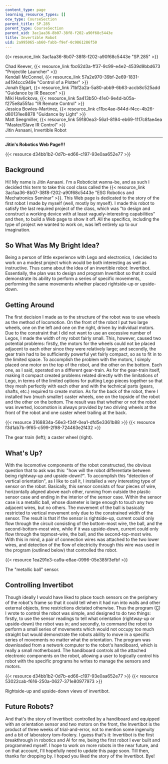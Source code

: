```yaml
---
content_type: page
learning_resource_types: []
ocw_type: CourseSection
parent_title: SP.285
parent_type: CourseSection
parent_uid: 3ac1aa36-8b07-38f8-f202-a90f68c5443e
title: Invertible Robot
uid: 2a995065-ab60-fabb-f9ef-0c9861286f50
---
```


{{< resource_link 3ac1aa36-8b07-38f8-f202-a90f68c5443e "SP.285" >}}

Chad Keever, {{< resource_link fbc62d3a-ff37-9c99-e4e2-4539d9bbd673 "Projectile Launcher" >}}  
Kendall McConnel, {{< resource_link 57a2e970-39bf-2e69-1831-a4194ccc949e "Control of a Plotter" >}}  
Jonah Elgart, {{< resource_link 71bf2a2a-5a80-abb9-6b63-accb8c525add "Guidance by IR Beacon" >}}  
Miki Havlickova, {{< resource_link 5a413b50-41e0-9e4d-b05a-f275e8a55fac "IR Remote Control" >}}  
Jessica Bowles-Martinez, {{< resource_link c11bc4ae-844d-f4cc-4b26-d80131ee8878 "Guidance by Light" >}}  
Matt Seegmiller, {{< resource_link 59180ea3-56a1-8194-eb69-1117c8fae4ea "Master/Slave IR Control" >}}  
Jitin Asnaani, Invertible Robot

* * *

**Jitin's Robotics Web Page!!!**

{{< resource d34bb1b2-0d7b-ed66-c197-93e0aa652e77 >}}

Background
----------

Hi! My name is Jitin Asnaani. I'm a Roboticist wanna-be, and as such I decided this term to take this cool class called the {{< resource_link 3ac1aa36-8b07-38f8-f202-a90f68c5443e "ESG Robotics and Mechatronics Seminar" >}}. This Web page is dedicated to the story of the first robot I made by myself (well, mostly by myself). I made this robot to satisfy the last required project of the class, which was "to design and construct a working device with at least vaguely-interesting capabilities" and then, to build a Web page to show it off. All the specifics, including the type of project we wanted to work on, was left entirely up to our imagination.

So What Was My Bright Idea?
---------------------------

Being a person of little experience with Lego and electronics, I decided to work on a modest project which would be both interesting as well as instructive. Thus came about the idea of an invertible robot: Invertibot. Essentially, the plan was to design and program Invertibot so that it could demonstrate its ability to perform a series of specific movements, performing the same movements whether placed rightside-up or upside-down.

Getting Around
--------------

The first decision I made as to the structure of the robot was to use wheels as the method of locomotion. On the front of the robot I put two large wheels, one on the left and one on the right, driven by individual motors. Due to the constraint that I did not want to use an excessive number of Legos, I made the width of my robot fairly small. This, however, caused two potential problems: firstly, the motors for the wheels could not be placed adjacent to each other since they were relatively large; and secondly, the gear train had to be sufficiently powerful yet fairly compact, so as to fit in to the limited space. To accomplish the problem with the motors, I simply placed one motor on the top of the robot, and the other on the bottom. Each one, as I said, operated on a different gear-train. As for the gear-train itself, making it compact created problems related directly with the limitations of Lego, in terms of the limited options for putting Lego pieces together so that they mesh perfectly with each other and with the technical parts (gears, shafts, etc.) required to create motion. As for the back of the robot, there I installed two (much smaller) caster wheels, one on the topside of the robot and the other on the bottom. The result was that whether or not the robot was inverted, locomotion is always provided by two driving wheels at the front of the robot and one caster wheel trailing at the back.

{{< resource 3168834a-56e3-f34f-0ea1-dfd5e3361b88 >}} {{< resource f3d1ab7b-9f65-c599-2f98-724463e2f432 >}}

The gear train (left); a caster wheel (right).

What's Up?
----------

With the locomotive components of the robot constructed, the obvious question that to ask was this: "how will the robot differentiate between being rightway-up and upside-down?". To accomplish this "detection of vertical orientation", as I like to call it, I installed a very interesting type of sensor on the robot. Basically, this sensor consists of four pieces of wire, horizontally aligned above each other, running from outside the plastic sensor case and ending in the interior of the sensor case. Within the sensor case is a metallic ball, whose diameter is large enough to touch any two adjacent wires, but no others. The movement of the ball is basically restricted to vertical movement only due to the constrained width of the sensor. The result is that if the sensor is rightside-up, current could only flow through the circuit consisting of the bottom-most wire, the ball, and the second-bottom-most wire, while if it was upside-down, current could only flow through the topmost-wire, the ball, and the second-top-most wire. With this in mind, a pair of connection wires was attached to the two lower wires, and detection of the flow of electricity through this wire was used in the program (outlined below) that controlled the robot.

{{< resource 1ea291e3-ca9a-e8ae-0996-05e385f3efbf >}}

The "metallic ball" sensor.

Controlling Invertibot
----------------------

Though ideally I would have liked to place touch sensors on the periphery of the robot's frame so that it could tell when it had run into walls and other external objects, time restrictions dictated otherwise. Thus the program ([C](./resolveuid/7ada8178b1b94227e7baa6c0f731d73b)) I wrote to control the robot was simple, and designed to do two things: firstly, to use the sensor readings to tell what orientation (rightway-up or upside-down) the robot was in; and secondly, to command the robot to perform a small series of movements which would not occupy too much straight but would demonstrate the robots ability to move in a specific series of movements no matter what the orientation. The program was downloaded from a network computer to the robot's handiboard, which is really a small motherboard. The handiboard controls all the attached electronic components on the robot, allowing a user to logically control his robot with the specific programs he writes to manage the sensors and motors.

{{< resource d34bb1b2-0d7b-ed66-c197-93e0aa652e77 >}} {{< resource 53022cab-f616-250a-0627-371e80977973 >}}

Rightside-up and upside-down views of invertibot.

Future Robots?
--------------

And that's the story of Invertibot: controlled by a handiboard and equipped with an orientation sensor and two motors on the front, the Invertibot is the product of three weeks of trial-and-error, not to mention some ingenuity and a bit of laboratory tom-foolery. I guess that's it: Invertibot is the first breakthrough in robotics and AI for me, being the first robot I ever built and programmed myself. I hope to work on more robots in the near future, and on that account, I'll hopefully need to update this page soon. Till then, thanks for dropping by. I hoped you liked the story of the Invertibot. Bye!